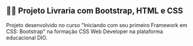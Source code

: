 ## 👨‍💻 Projeto Livraria com Bootstrap, HTML e CSS
Projeto desenvolvido no curso "Iniciando com seu primeiro Framework em CSS: Bootstrap" na formação CSS Web Developer na plataforma educacional DIO.